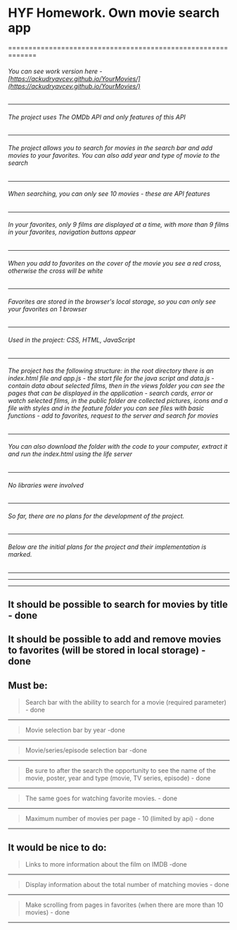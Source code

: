 # HYF Homework. Own movie search app
=============================================================
######  You can see work version here - [https://ackudryavcev.github.io/YourMovies/](https://ackudryavcev.github.io/YourMovies/)
----
######  The project uses The OMDb API and only features of this API
----
######  The project allows you to search for movies in the search bar and add movies to your favorites. You can also add year and type of movie to the search
----
######  When searching, you can only see 10 movies - these are API features
----
######  In your favorites, only 9 films are displayed at a time, with more than 9 films in your favorites, navigation buttons appear
----
###### When you add to favorites on the cover of the movie you see a red cross, otherwise the cross will be white
----
######  Favorites are stored in the browser's local storage, so you can only see your favorites on 1 browser
----
######  Used in the project: CSS, HTML, JavaScript
----
###### The project has the following structure: in the root directory there is an index.html file and app.js - the start file for the java script and data.js - contain data about selected films, then in the views folder you can see the pages that can be displayed in the application - search cards, error or watch selected films, in the public folder are collected pictures, icons and a file with styles and in the feature folder you can see files with basic functions - add to favorites, request to the server and search for movies
----
######  You can also download the folder with the code to your computer, extract it and run the index.html using the life server
----
######  No libraries were involved
----
######  So far, there are no plans for the development of the project.
----
######  Below are the initial plans for the project and their implementation is marked.

---
---
---

## It should be possible to search for movies by title - done
## It should be possible to add and remove movies to favorites (will be stored in local storage) - done

## Must be:

>Search bar with the ability to search for a movie (required parameter) - done
---
>Movie selection bar by year -done
---
>Movie/series/episode selection bar -done
---
>Be sure to after the search the opportunity to see the name of the movie, poster, year and type (movie, TV series, episode) - done
---
>The same goes for watching favorite movies. - done
---
>Maximum number of movies per page - 10 (limited by api) - done
---

## It would be nice to do:
>Links to more information about the film on IMDB -done
---
>Display information about the total number of matching movies - done
---
>Make scrolling from pages in favorites (when there are more than 10 movies) - done
---
